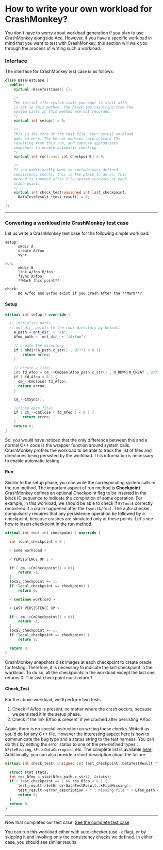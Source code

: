 # How to write your own workload for CrashMonkey? #

You don't have to worry about workload generation if you plan to use CrashMonkey alongside Ace. However, if you have a specific workload in mind that you want to test with CrashMonkey, this section will walk you through the process of writing such a workload.

### Interface ###
The interface for CrashMonkey test case is as follows:

```c++
class BaseTestCase {
  public:
    virtual ~BaseTestCase() {};

    /*
    The initial file system state you want to start with,
    is set in this method. The block IOs resulting from the
    system calls in this method are not recorded.
    */
    virtual int setup() = 0;

    /*
    This is the core of the test file. Your actual workload
    goes in here. The kernel modules record block IOs
    resulting from this run, and capture appropriate
    snapshots to enable automatic checking.
    */
    virtual int run(const int checkpoint) = 0;

    /*
    If you additionally want to include user-defined
    consistency checks, this is the place to do so. This
    method is invoked after file-system recovery at each
    crash point.
    */
    virtual int check_test(unsigned int last_checkpoint,
      DataTestResult *test_result) = 0;

};
```

___
### Converting a workload into CrashMonkey test case ###
Let us write a CrashMonkey test case for the following simple workload:

```
setup:
      mkdir A
      create A/foo
      sync

run:
      mkdir B
      link A/foo B/foo
      fsync A/foo
      **Mark this point**

check:
      Do A/foo and B/foo exist if you crash after the **Mark**?
```


#### Setup ####

```c++
virtual int setup() override {

  // initialize paths.
  // mnt_dir_ points to the root directory by default
    A_path = mnt_dir_ + "/A";
    Afoo_path =  mnt_dir_ + "/A/foo";

    // create the directory
    if ( mkdir(A_path.c_str() , 0777) < 0 ){
        return errno;
    }

    // create a file
    int fd_Afoo = cm_->CmOpen(Afoo_path.c_str() , O_RDWR|O_CREAT , 0777);
    if ( fd_Afoo < 0 ) {
      cm_->CmClose( fd_Afoo);
      return errno;
    }

    cm_->CmSync();

    //close open files
    if ( cm_->CmClose ( fd_Afoo ) < 0 ) {
        return errno;
    }
    return 0;
}
```

So, you would have noticed that the only difference between this and a normal C++ code is the wrapper function around system calls. CrashMonkey profiles the workload to be able to track the list of files and directories being persisted by the workload. This information is necessary to enable automatic testing.

#### Run ####

Similar to the setup phase, you can write the corresponding system calls in the run method. The important aspect of run method is **Checkpoint**. CrashMonkey defines an optional Checkpoint flag to be inserted in the block IO sequence to indicate the completion of some operation. For example, in this workload, we should be able to check if `B/foo` is correctly recovered if a crash happened after the `fsync(A/foo)`. The auto-checker compulsorily requires that any persistence operation be followed by a checkpoint, because crashes are simulated only at these points. Let's see how to insert checkpoint in the run method.

```c++
virtual int run( int checkpoint ) override {

  int local_checkpoint = 0 ;

  < some workload >

  < PERSISTENCE OP 1 >

  if ( cm_->CmCheckpoint() < 0){
      return -1;
  }
  local_checkpoint += 1;
  if (local_checkpoint == checkpoint) {
      return 0;

  < continue workload >

  < LAST PERSISTENCE OP >

  if ( cm_->CmCheckpoint() < 0){
      return -1;
  }
  local_checkpoint += 1;
  if (local_checkpoint == checkpoint) {
      return 1;

  return 0;
}
```

CrashMonkey snapshots disk images at each checkpoint to create oracle for testing. Therefore, it is necessary to indicate the last checkpoint in the workload. To do so, all the checkpoints in the workload except the last one, returns 0. The last checkpoint must return 1.

#### Check_Test ####

For the above workload, we'll perform two tests.
1. Check if A/foo is present, no matter where the crash occurs, because we persisted it in the setup phase.
2. Check if the link B/foo is present, if we crashed after persisting A/foo.

Again, there is no special instruction on writing these checks. Write it as you'd do for any C++ file. However the interesting aspect here is how to communicate the bug type and a status string to the test harness. You can do this by setting the error status to one of the pre-defined types : `kFileMissing`, `kFileDataCorrupted`, etc. The complete list is available [here](../results/DataTestResult.cpp). Additionally, you can also provide a short description about the failure.

```c++
virtual int check_test( unsigned int last_checkpoint, DataTestResult *test_result) override {

  struct stat stats;
  int res_Bfoo = stat(Bfoo_path.c_str(), &stats);
  if ( last_checkpoint == 1 && res_Bfoo < 0 ) {
      test_result->SetError(DataTestResult::kFileMissing);
      test_result->error_description = " : Missing file " + Bfoo_path.c_str();
      return 0;
  }
  return 0;
}
```

___

Now that completes our test case! [See the complete test case](../test/example.cpp).

You can run this workload either with auto-checker (use `-c` flag), or by skipping it and invoking only the consistency checks we defined. In either case, you should see similar results.

